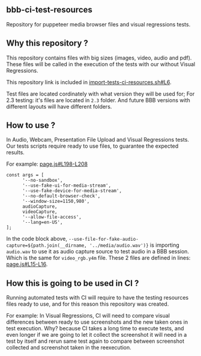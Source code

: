 ## bbb-ci-test-resources

Repository for puppeteer media browser files and visual regressions tests.

## Why this repository ?

This repository contains files with big sizes (images, video, audio and pdf). These files will be called in the execution of the tests with our without Visual Regressions.

This repository link is included in [import-tests-ci-resources.sh#L6](https://github.com/bigbluebutton/bigbluebutton/blob/develop/bigbluebutton-html5/tests/puppeteer/import-tests-ci-resources.sh#L6).

Test files are located cordinately with what version they will be used for; For 2.3 testing: it's files are located in `2.3` folder. And future BBB versions with different layouts will have different folders.

## How to use ?

In Audio, Webcam, Presentation File Upload and Visual Regressions tests. Our tests scripts require ready to use files, to guarantee the expected results.

For example: [page.js#L198-L208](https://github.com/bigbluebutton/bigbluebutton/blob/develop/bigbluebutton-html5/tests/puppeteer/core/page.js#L198-L208)

```
const args = [
      '--no-sandbox',
      '--use-fake-ui-for-media-stream',
      '--use-fake-device-for-media-stream',
      '--no-default-browser-check',
      '--window-size=1150,980',
      audioCapture,
      videoCapture,
      '--allow-file-access',
      '--lang=en-US',
];
```

In the code block above, `--use-file-for-fake-audio-capture=${path.join(__dirname, '../media/audio.wav')}` is importing `audio.wav` to use it as audio capture source to test audio in a BBB session. Which is the same for `video_rgb.y4m` file. These 2 files are defined in lines: [page.js#L15-L16](https://github.com/bigbluebutton/bigbluebutton/blob/develop/bigbluebutton-html5/tests/puppeteer/core/page.js#L15-L16).

## How this is going to be used in CI ?

Running automated tests with CI will require to have the testing resources files ready to use, and for this reason this repository was created.

For example: In Visual Regressions, CI will need to compare visual differences between ready to use screenshots and the new taken ones in test execution. Why? because CI takes a long time to execute tests, and even longer if we are going to let it collect the screenshot it will need in a test by itself and rerun same test again to compare between screenshot collected and screenshot taken in the reexecution.

